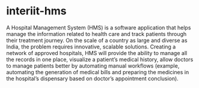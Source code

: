# interiit-hms
 A Hospital Management System (HMS) is a software application that helps manage the information related to health care and track patients through their treatment journey. On the scale of a country as large and diverse as India, the problem requires innovative, scalable solutions. Creating a network of approved hospitals, HMS will provide the ability to manage all the records in one place, visualize a patient’s medical history, allow doctors to manage patients better by automating manual workflows (example, automating the generation of medical bills and preparing the medicines in the hospital’s dispensary based on doctor’s appointment conclusion).
